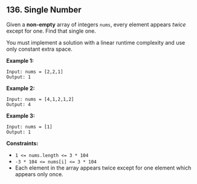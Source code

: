 ## 136. Single Number

Given a **non-empty** array of integers `nums`, every element appears *twice* except for one. Find that single one.

You must implement a solution with a linear runtime complexity and use only constant extra space.

**Example 1:**
```
Input: nums = [2,2,1]
Output: 1
```
**Example 2:**
```
Input: nums = [4,1,2,1,2]
Output: 4
```
**Example 3:**
```
Input: nums = [1]
Output: 1
```

**Constraints:**

- `1 <= nums.length <= 3 * 104`
- `-3 * 104 <= nums[i] <= 3 * 104`
- Each element in the array appears twice except for one element which appears only once.
